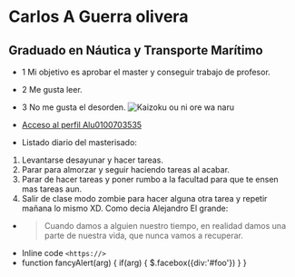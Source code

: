 # Carlos A Guerra olivera
## Graduado en Náutica y Transporte Marítimo
* 1 Mi objetivo es aprobar el master y conseguir trabajo de profesor.
* 2 Me gusta leer.
* 3 No me gusta el desorden.
![Kaizoku ou ni ore wa naru](https://hips.hearstapps.com/hmg-prod.s3.amazonaws.com/images/one-piece-luffy-1589967502.jpg?crop=1.00xw:1.00xh;0,0&resize=980:*)
* [Acceso al perfil Alu0100703535](https://campusdoctoradoyposgrado2122.ull.es/user/profile.php?id=1177)

* Listado diario del masterisado:
1. Levantarse desayunar y hacer tareas.
2. Parar para almorzar y seguir haciendo tareas al acabar.
3. Parar de hacer tareas y poner rumbo a la facultad para que te ensen mas tareas aun.
4. Salir de clase modo zombie para hacer alguna otra tarea y repetir mañana lo mismo XD.
Como  decia Alejandro El grande:
* > Cuando damos a alguien nuestro tiempo, en realidad damos una parte de nuestra vida, que nunca vamos a recuperar.
* Inline code `<https://>`
* function fancyAlert(arg) {
  if(arg) {
    $.facebox({div:'#foo'})
  }
}
